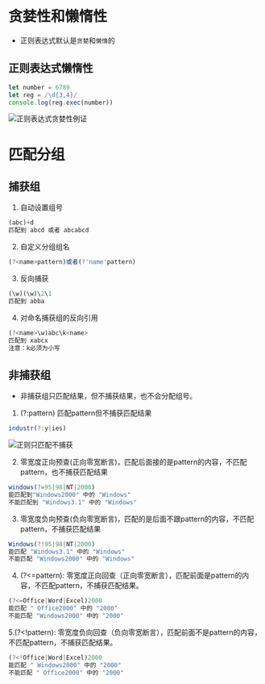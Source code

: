 # 贪婪性和懒惰性
- 正则表达式默认是`贪婪`和`懒惰`的

## 正则表达式懒惰性

```javascript
let number = 6789
let reg = /\d{3,4}/
console.log(reg.exec(number))
```

![正则表达式贪婪性例证](https://cdn.nlark.com/yuque/0/2020/png/513194/1602468151002-70ff2e2c-4794-4cdc-ae88-0f7530c79dc5.png)


# 匹配分组

## 捕获组

1. 自动设置组号
   
```javascript
(abc)+d
匹配到 abcd 或者 abcabcd
```

2. 自定义分组组名

```javascript
(?<name>pattern)或者(?'name'pattern)
```

3. 反向捕获
   
```javascript
(\w)(\w)\2\1
匹配到 abba  
```

4. 对命名捕获组的反向引用
   
```javascript
(?<name>\w)abc\k<name>
匹配到 xabcx
注意：k必须为小写
```

## 非捕获组
- 非捕获组只匹配结果，但不捕获结果，也不会分配组号。

1. (?:pattern) 匹配pattern但不捕获匹配结果

```javascript
industr(?:y|ies)
```
![正则只匹配不捕获](https://cdn.nlark.com/yuque/0/2020/png/513194/1602473784818-cf9bd997-219b-4bb6-9a7d-7c0def591fe0.**png**)

2. 零宽度正向预查(正向零宽断言)，匹配后面接的是pattern的内容，不匹配pattern，也不捕获匹配结果

```javascript
windows(?=95|98|NT|2000)
能匹配到"Windows2000" 中的 "Windows"
不能匹配到 "Windows3.1" 中的 "Windows"
```

3. 零宽度负向预查(负向零宽断言)，匹配的是后面不跟pattern的内容，不匹配pattern，不捕获匹配结果
   
```JavaScript
Windows(?!95|98|NT|2000)
能匹配 "Windows3.1" 中的 "Windows"
不能匹配 "Windows2000" 中的 "Windows"
```

4. (?<=pattern): 零宽度正向回查（正向零宽断言），匹配前面是pattern的内容，不匹配pattern，不捕获匹配结果。

```javascript
(?<=Office|Word|Excel)2000
能匹配 " Office2000" 中的 "2000"
不能匹配 "Windows2000" 中的 "2000"
```

5.(?<!pattern): 零宽度负向回查（负向零宽断言），匹配前面不是pattern的内容，不匹配pattern，不捕获匹配结果。

```javascript
(?<!Office|Word|Excel)2000
能匹配 " Windows2000" 中的 "2000"
不能匹配 " Office2000" 中的 "2000"
```